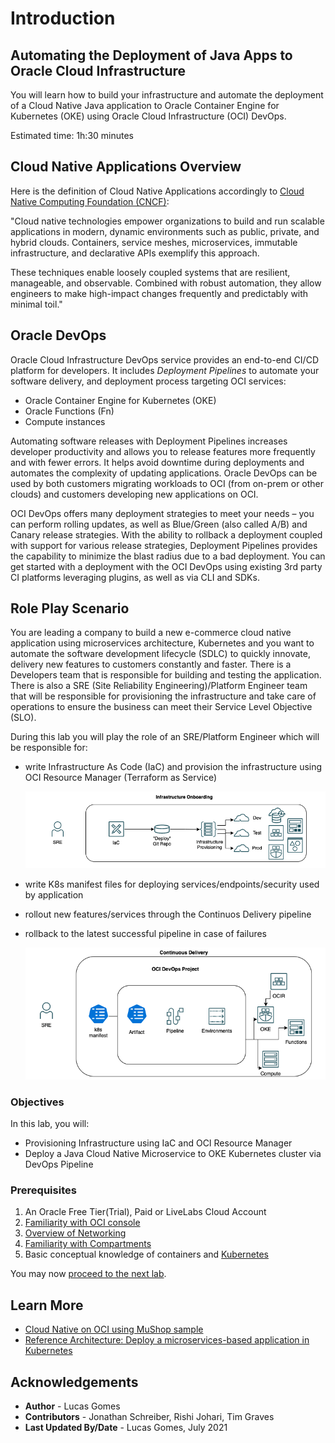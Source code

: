 # Introduction

## Automating the Deployment of Java Apps to Oracle Cloud Infrastructure

You will learn how to build your infrastructure and automate the deployment of a Cloud Native Java application to Oracle Container Engine for Kubernetes (OKE)  using Oracle Cloud Infrastructure (OCI) DevOps. 

Estimated time: 1h:30 minutes


## Cloud Native Applications Overview

Here is the definition of Cloud Native Applications accordingly to [Cloud Native Computing Foundation (CNCF)](https://github.com/cncf/foundation/blob/master/charter.md):

"Cloud native technologies empower organizations to build and run scalable applications in modern, dynamic environments such as public, private, and hybrid clouds. Containers, service meshes, microservices, immutable infrastructure, and declarative APIs exemplify this approach.

These techniques enable loosely coupled systems that are resilient, manageable, and observable. Combined with robust automation, they allow engineers to make high-impact changes frequently and predictably with minimal toil."


## Oracle DevOps

Oracle Cloud Infrastructure DevOps service provides an end-to-end CI/CD platform for developers. It includes *Deployment Pipelines* to automate your software delivery, and deployment process targeting OCI services: 
- Oracle Container Engine for Kubernetes (OKE)
- Oracle Functions (Fn)
- Compute instances

Automating software releases with Deployment Pipelines increases developer productivity and allows you to release features more frequently and with fewer errors. It helps avoid downtime during deployments and automates the complexity of updating applications. Oracle DevOps can be used by both customers migrating workloads to OCI (from on-prem or other clouds) and customers developing new applications on OCI.

OCI DevOps offers many deployment strategies to meet your needs – you can perform rolling updates, as well as Blue/Green (also called A/B) and Canary release strategies. With the ability to rollback a deployment coupled with support for various release strategies, Deployment Pipelines provides the capability to minimize the blast radius due to a bad deployment. You can get started with a deployment with the OCI DevOps using existing 3rd party CI platforms leveraging plugins, as well as via CLI and SDKs.


## Role Play Scenario

You are leading a company to build a new e-commerce cloud native application using microservices architecture, Kubernetes and you want to automate the software development lifecycle (SDLC) to quickly innovate, delivery new features to customers constantly and faster. There is a Developers team that is responsible for building and testing the application. There is also a SRE (Site Reliability Engineering)/Platform Engineer team that will be responsible for provisioning the infrastructure and take care of operations to ensure the business can meet their Service Level Objective (SLO).

During this lab you will play the role of an SRE/Platform Engineer which will be responsible for: 

- write Infrastructure As Code (IaC) and provision the infrastructure using OCI Resource Manager (Terraform as Service)

    ![DevOps](./images/devops-infrastructure-onboard.png "Roles")

- write K8s manifest files for deploying services/endpoints/security used by application
- rollout new features/services through the Continuos Delivery pipeline
- rollback to the latest successful pipeline in case of failures

    ![DevOps](./images/devops-cd.png "Roles")



### Objectives

In this lab, you will:

* Provisioning Infrastructure using IaC and OCI Resource Manager 
* Deploy a Java Cloud Native Microservice to OKE Kubernetes cluster via DevOps Pipeline

### Prerequisites

1. An Oracle Free Tier(Trial), Paid or LiveLabs Cloud Account
1. [Familiarity with OCI console](https://docs.us-phoenix-1.oraclecloud.com/Content/GSG/Concepts/console.htm)
1. [Overview of Networking](https://docs.us-phoenix-1.oraclecloud.com/Content/Network/Concepts/overview.htm)
1. [Familiarity with Compartments](https://docs.us-phoenix-1.oraclecloud.com/Content/GSG/Concepts/concepts.htm)
1. Basic conceptual knowledge of containers and [Kubernetes](https://kubernetes.io/)

You may now [proceed to the next lab](#next).

## Learn More

* [Cloud Native on OCI using MuShop sample](https://oracle-quickstart.github.io/oci-cloudnative/)
* [Reference Architecture: Deploy a microservices-based application in Kubernetes](https://docs.oracle.com/en/solutions/cloud-native-ecommerce/index.html#GUID-CB180453-1F32-4465-8F27-EA7300ECF771)


## Acknowledgements

* **Author** - Lucas Gomes
* **Contributors** -  Jonathan Schreiber, Rishi Johari, Tim Graves
* **Last Updated By/Date** - Lucas Gomes, July 2021
